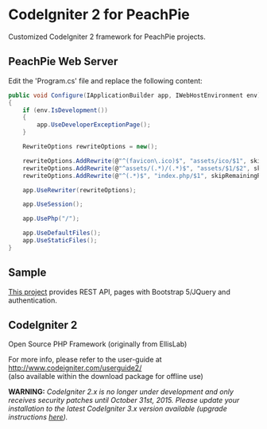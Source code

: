 # CodeIgniter 2 for PeachPie

Customized CodeIgniter 2 framework for PeachPie projects.

## PeachPie Web Server

Edit the 'Program.cs' file and replace the following content:
```csharp
public void Configure(IApplicationBuilder app, IWebHostEnvironment env)
{
    if (env.IsDevelopment())
    {
        app.UseDeveloperExceptionPage();
    }

    RewriteOptions rewriteOptions = new();

    rewriteOptions.AddRewrite(@"^(favicon\.ico)$", "assets/ico/$1", skipRemainingRules: true);
    rewriteOptions.AddRewrite(@"^assets/(.*)/(.*)$", "assets/$1/$2", skipRemainingRules: true);
    rewriteOptions.AddRewrite(@"^(.*)$", "index.php/$1", skipRemainingRules: true);

    app.UseRewriter(rewriteOptions);            

    app.UseSession();

    app.UsePhp("/");            

    app.UseDefaultFiles();
    app.UseStaticFiles();
}
```

## Sample

[This project](https://github.com/daleffe/CodeIgniter2PeachPie-sample) provides REST API, pages with Bootstrap 5/JQuery and authentication.

## CodeIgniter 2

Open Source PHP Framework (originally from EllisLab)

For more info, please refer to the user-guide at http://www.codeigniter.com/userguide2/  
(also available within the download package for offline use)

**WARNING:** *CodeIgniter 2.x is no longer under development and only receives security patches until October 31st, 2015.
Please update your installation to the latest CodeIgniter 3.x version available
(upgrade instructions [here](http://www.codeigniter.com/userguide3/installation/upgrade_300.html)).*
